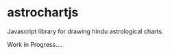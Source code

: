 astrochartjs
============

Javascript library for drawing hindu astrological charts.

Work in Progress....
